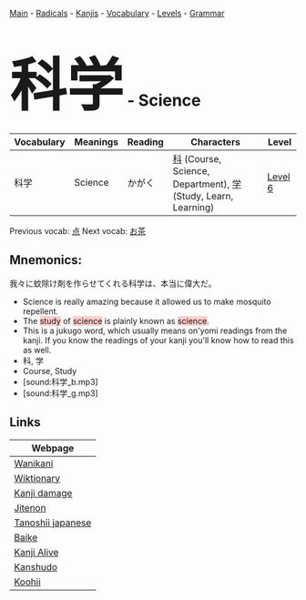<style> bigfont {font-size: 100px}</style>
[Main](../README.md) -
[Radicals](../radicals.md) -
[Kanjis](../kanjis.md) -
[Vocabulary](../vocabulary.md) -
[Levels](../levels.md) -
[Grammar](../grammar.md)
# <bigfont> 科学</bigfont> - Science 

| Vocabulary | Meanings | Reading | Characters | Level |
| --- | --- | --- | --- | --- |
| 科学 | Science | かがく |  [科](../kanjis/科.md) (Course, Science, Department), [学](../kanjis/学.md) (Study, Learn, Learning) | [Level 6](../levels/wk_level6.md) |

Previous vocab: [点](点.md) Next vocab: [お茶](お茶.md) 

## Mnemonics:
我々に蚊除け剤を作らせてくれる科学は、本当に偉大だ。
* Science is really amazing because it allowed us to make mosquito repellent.
* The <span style="background-color:#ffcccb"> study</span> of <span style="background-color:#ffcccb"> science</span> is plainly known as <span style="background-color:#ffcccb"> science</span>.
* This is a jukugo word, which usually means on'yomi readings from the kanji. If you know the readings of your kanji you'll know how to read this as well.
* 科, 学
* Course, Study
* [sound:科学_b.mp3]
* [sound:科学_g.mp3]


## Links 

| Webpage |
| --- |
| [Wanikani          ](https://www.wanikani.com/kanji/科学) |
| [Wiktionary        ](https://en.wiktionary.org/wiki/科学) |
| [Kanji damage      ](http://www.kanjidamage.com/kanji/search?utf8=✓&q=科学) |
| [Jitenon           ](https://jitenon.com/kanji/科学) |
| [Tanoshii japanese ](https://www.tanoshiijapanese.com/dictionary/kanji.cfm?k=科学) |
| [Baike             ](https://baike.baidu.com/item/科学) |
| [Kanji Alive       ](https://app.kanjialive.com/科学) |
| [Kanshudo          ](https://www.kanshudo.com/searchmn?q=科学) |
| [Koohii            ](https://kanji.koohii.com/study/kanji/科学) |
